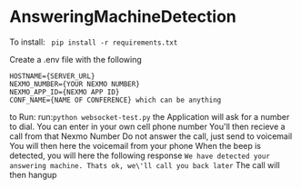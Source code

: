 # AnsweringMachineDetection

To install:
` pip install -r requirements.txt`

Create a .env file with the following
```
HOSTNAME={SERVER_URL}
NEXMO_NUMBER={YOUR NEXMO NUMBER}
NEXMO_APP_ID={NEXMO APP ID}
CONF_NAME={NAME OF CONFERENCE} which can be anything
```
to Run:
run:`python websocket-test.py`
the Application will ask for a number to dial. You can enter in your own cell phone number
You'll then recieve a call from that Nexmo Number
Do not answer the call, just send to voicemail
You will then here the voicemail from your phone
When the beep is detected, you will here the following response
`We have detected your answering machine. Thats ok, we\'ll call you back later`
The call will then hangup

